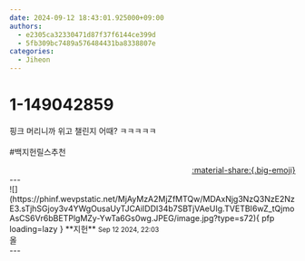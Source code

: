 ```yaml
---
date: 2024-09-12 18:43:01.925000+09:00
authors:
  - e2305ca32330471d87f37f6144ce399d
  - 5fb309bc7489a576484431ba8338807e
categories:
  - Jiheon
---
```


# 1-149042859

<div class="post-container" markdown="1">
<div class="content-container md-sidebar__scrollwrap" markdown="1">

핑크 머리니까 위고 챌린지 어때? ㅋㅋㅋㅋㅋ<br><br>\#백지헌릴스추천 

</div>
</div>

<div style="text-align: right;" markdown="1">
<a href="https://weverse.io/fromis9/fanpost/1-149042859" style="text-align: right;">:material-share:{.big-emoji}</a>
</div>
---

<div class="comments-container md-sidebar__scrollwrap" markdown="1">
<div class="comment" markdown="1">
<div class='id-container' markdown="1">
![](https://phinf.wevpstatic.net/MjAyMzA2MjZfMTQw/MDAxNjg3NzQ3NzE2NzE3.sTjhSGjoy3v4YWgOusaUyTJCAiIDDI34b7SBTjVAeUIg.TVETBI6wZ_tQjmoAsCS6Vr6bBETPlgMZy-YwTa6Gs0wg.JPEG/image.jpg?type=s72){ pfp loading=lazy }
**<span class="artist">지헌</span>** <small>Sep 12 2024, 22:03</small><br>
</div>
<div class='comment-body' markdown="1">
올
</div>
</div>
</div>
---

